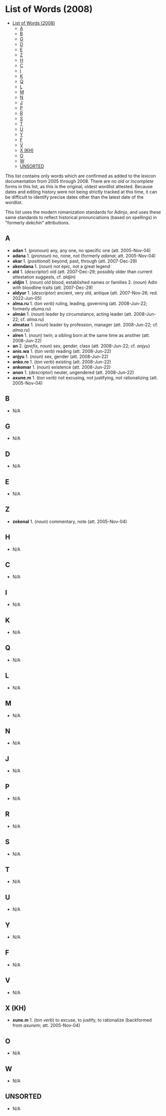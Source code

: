 # List of Words (2008)

- [List of Words (2008)](#list-of-words-2008)
  - [A](#a)
  - [B](#b)
  - [G](#g)
  - [D](#d)
  - [E](#e)
  - [Z](#z)
  - [H](#h)
  - [C](#c)
  - [I](#i)
  - [K](#k)
  - [Q](#q)
  - [L](#l)
  - [M](#m)
  - [N](#n)
  - [J](#j)
  - [P](#p)
  - [R](#r)
  - [S](#s)
  - [T](#t)
  - [U](#u)
  - [Y](#y)
  - [F](#f)
  - [V](#v)
  - [X (KH)](#x-kh)
  - [O](#o)
  - [W](#w)
  - [UNSORTED](#unsorted)

This list contains only words which are confirmed as added to the lexicon documentation from 2005 through 2008. There are no _old_ or _incomplete_ forms in this list, as this is the original, oldest wordlist attested. Because dates and editing history were not being strictly tracked at this time, it can be difficult to identify precise dates other than the latest date of the wordlist.

This list uses the modern romanization standards for Adinjo, and uses these same standards to reflect historical pronunciations (based on spellings) in "formerly _dekchin_" attributions.

## A

- **adan** 1. (_pronoun_) any, any one, no specific one (att. 2005-Nov-04)
- **adana** 1. (_pronoun_) no, none, not (formerly _adanai_; att. 2005-Nov-04)
- **akar** 1. (_positional_) beyond, past, through (att. 2007-Dec-29)
- **akendana** 1. (_noun_) not epic, not a great legend
- **ald** 1. (_descriptor_) old (att. 2007-Dec-29; possibly older than current attestation suggests, cf. _aldjin_)
- **aldjin** 1. (_noun_) old blood, established names or families 2. (_noun_) Adin with bloodline traits (att. 2007-Dec-29)
- **aldyur** 1. (_descriptor_) ancient, very old, antique (att. 2007-Nov-26; red. 2022-Jun-05)
- **alma.ru** 1. (_ton verb_) ruling, leading, governing (att. 2008-Jun-22; formerly _aluma.ru_)
- **almán** 1. (_noun_) leader by circumstance, acting leader (att. 2008-Jun-22; cf. _alma.ru_)
- **almatax** 1. (_noun_) leader by profession, manager (att. 2008-Jun-22; cf. _alma.ru_)
- **alren** 1. (_noun_) twin; a sibling born at the same time as another (att. 2008-Jun-22)
- **an** 2. (_prefix, noun_) sex, gender, class (att. 2008-Jun-22; cf. _anjyu_)
- **anis.wa** 1. (_ton verb_) reading (att. 2008-Jun-22)
- **anjyu** 1. (_noun_) sex, gender (att. 2008-Jun-22)
- **anko.ro** 1. (_ton verb_) existing (att. 2008-Jun-22)
- **ankomar** 1. (_noun_) existence (att. 2008-Jun-22)
- **anon** 1. (_descriptor_) neuter, ungendered (att. 2008-Jun-22)
- **axune.m** 1. (_ton verb_) not excusing, not justifying, not rationalizing (att. 2005-Nov-04)

## B

- N/A

## G

- N/A

## D

- N/A

## E

- N/A

## Z

- **zekenal** 1. (_noun_) commentary, note (att. 2005-Nov-04)

## H

- N/A

## C

- N/A

## I

- N/A

## K

- N/A

## Q

- N/A

## L

- N/A

## M

- N/A

## N

- N/A

## J

- N/A

## P

- N/A

## R

- N/A

## S

- N/A

## T

- N/A

## U

- N/A

## Y

- N/A

## F

- N/A

## V

- N/A

## X (KH)

- **xune.m** 1. (_ton verb_) to excuse, to justify, to rationalize (backformed from _axunem_; att. 2005-Nov-04)

## O

- N/A

## W

- N/A

## UNSORTED

- N/A
